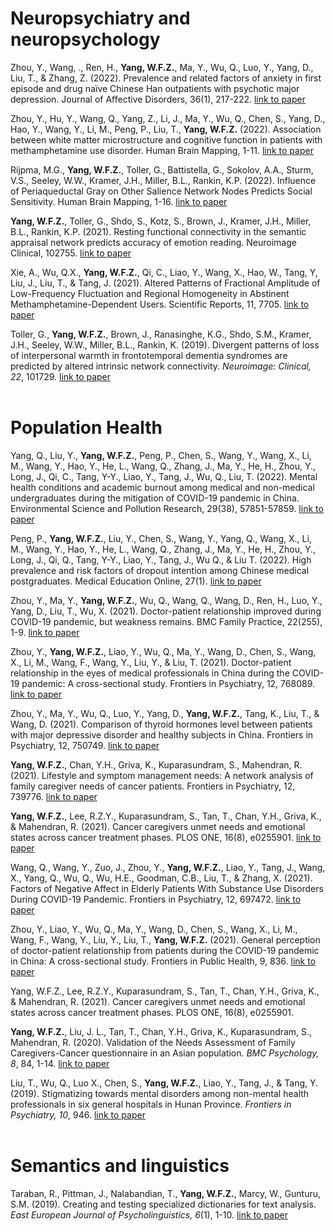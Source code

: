 # Neuropsychiatry and neuropsychology

Zhou, Y., Wang, ., Ren, H., **Yang, W.F.Z.**, Ma, Y., Wu, Q., Luo, Y., Yang, D., Liu, T., & Zhang, Z. (2022). Prevalence and related factors of anxiety in first episode and drug naïve Chinese Han outpatients with psychotic major depression. Journal of Affective Disorders, 36(1), 217-222. [link to paper](https://www.sciencedirect.com/science/article/abs/pii/S0165032722008680?via%3Dihub)

Zhou, Y., Hu, Y., Wang, Q., Yang, Z., Li, J., Ma, Y., Wu, Q., Chen, S., Yang, D., Hao, Y., Wang, Y., Li, M., Peng, P., Liu, T., **Yang, W.F.Z.** (2022). Association between white matter microstructure and cognitive function in patients with methamphetamine use disorder. Human Brain Mapping, 1-11. [link to paper](https://onlinelibrary.wiley.com/doi/10.1002/hbm.26020)

Rijpma, M.G., **Yang, W.F.Z.**, Toller, G., Battistella, G., Sokolov, A.A., Sturm, V.S., Seeley, W.W., Kramer, J.H., Miller, B.L., Rankin, K.P. (2022). Influence of Periaqueductal Gray on Other Salience Network Nodes Predicts Social Sensitivity. Human Brain Mapping, 1-16. [link to paper](https://onlinelibrary.wiley.com/doi/10.1002/hbm.25751)

**Yang, W.F.Z.**, Toller, G., Shdo, S., Kotz, S., Brown, J., Kramer, J.H., Miller, B.L., Rankin, K.P. (2021). Resting functional connectivity in the semantic appraisal network predicts accuracy of emotion reading. Neuroimage Clinical, 102755. [link to paper](https://www.sciencedirect.com/science/article/pii/S2213158221001996)

Xie, A., Wu, Q.X., **Yang, W.F.Z.**, Qi, C., Liao, Y., Wang, X., Hao, W., Tang, Y, Liu, J., Liu, T., & Tang, J. (2021). Altered Patterns of Fractional Amplitude of Low-Frequency Fluctuation and Regional Homogeneity in Abstinent Methamphetamine-Dependent Users. Scientific Reports, 11, 7705. [link to paper](https://www.nature.com/articles/s41598-021-87185-z)

Toller, G., **Yang, W.F.Z.**, Brown, J., Ranasinghe, K.G., Shdo, S.M., Kramer, J.H., Seeley, W.W., Miller, B.L., Rankin, K. (2019). Divergent patterns of loss of interpersonal warmth in frontotemporal dementia syndromes are predicted by altered intrinsic network connectivity. *Neuroimage: Clinical, 22*, 101729. [link to paper](https://www.sciencedirect.com/science/article/pii/S2213158219300798)
<br><br>

# Population Health

Yang, Q., Liu, Y., **Yang, W.F.Z.**, Peng, P., Chen, S., Wang, Y., Wang, X., Li, M., Wang, Y., Hao, Y., He, L., Wang, Q., Zhang, J., Ma, Y., He, H., Zhou, Y., Long, J., Qi, C., Tang, Y-Y., Liao, Y., Tang, J., Wu, Q., Liu, T. (2022). Mental health conditions and academic burnout among medical and non-medical undergraduates during the mitigation of COVID-19 pandemic in China. Environmental Science and Pollution Research, 29(38), 57851-57859. [link to paper](https://link.springer.com/article/10.1007/s11356-022-19932-2)

Peng, P., **Yang, W.F.Z.**, Liu, Y., Chen, S., Wang, Y., Yang, Q., Wang, X., Li, M., Wang, Y., Hao, Y., He, L., Wang, Q., Zhang, J., Ma, Y., He, H., Zhou, Y., Long, J., Qi, Q., Tang, Y-Y., Liao, Y., Tang, J., Wu Q., & Liu T. (2022). High prevalence and risk factors of dropout intention among Chinese medical postgraduates. Medical Education Online, 27(1). [link to paper](https://www.tandfonline.com/doi/full/10.1080/10872981.2022.2058866)

Zhou, Y., Ma, Y., **Yang, W.F.Z.**, Wu, Q., Wang, Q., Wang, D., Ren, H., Luo, Y., Yang, D., Liu, T., Wu, X. (2021). Doctor-patient relationship improved during COVID-19 pandemic, but weakness remains. BMC Family Practice, 22(255), 1-9. [link to paper](https://bmcprimcare.biomedcentral.com/articles/10.1186/s12875-021-01600-y)

Zhou, Y., **Yang, W.F.Z.**, Liao, Y., Wu, Q., Ma, Y., Wang, D., Chen, S., Wang, X., Li, M., Wang, F., Wang, Y., Liu, Y., & Liu, T. (2021). Doctor-patient relationship in the eyes of medical professionals in China during the COVID-19 pandemic: A cross-sectional study. Frontiers in Psychiatry, 12, 768089. [link to paper](https://www.frontiersin.org/articles/10.3389/fpsyt.2021.768089/full)

Zhou, Y., Ma, Y., Wu, Q., Luo, Y., Yang, D., **Yang, W.F.Z.**, Tang, K., Liu, T., & Wang, D. (2021). Comparison of thyroid hormones level between patients with major depressive disorder and healthy subjects in China. Frontiers in Psychiatry, 12, 750749. [link to paper](https://www.frontiersin.org/articles/10.3389/fpsyt.2021.750749/full)

**Yang, W.F.Z.**, Chan, Y.H., Griva, K., Kuparasundram, S., Mahendran, R. (2021). Lifestyle and symptom management needs: A network analysis of family caregiver needs of cancer patients. Frontiers in Psychiatry, 12, 739776. [link to paper](https://www.frontiersin.org/articles/10.3389/fpsyt.2021.739776/full)

**Yang, W.F.Z.**, Lee, R.Z.Y., Kuparasundram, S., Tan, T., Chan, Y.H., Griva, K., & Mahendran, R. (2021). Cancer caregivers unmet needs and emotional states across cancer treatment phases. PLOS ONE, 16(8), e0255901. [link to paper](https://journals.plos.org/plosone/article?id=10.1371/journal.pone.0255901)

Wang, Q., Wang, Y., Zuo, J., Zhou, Y., **Yang, W.F.Z.**, Liao, Y., Tang, J., Wang, X., Yang, Q., Wu, Q., Wu, H.E., Goodman, C.B., Liu, T., & Zhang, X. (2021). Factors of Negative Affect in Elderly Patients With Substance Use Disorders During COVID-19 Pandemic. Frontiers in Psychiatry, 12, 697472. [link to paper](https://www.frontiersin.org/articles/10.3389/fpsyt.2021.697472/full)

Zhou, Y., Liao, Y., Wu, Q., Ma, Y., Wang, D., Chen, S., Wang, X., Li, M., Wang, F., Wang, Y., Liu, Y., Liu, T., **Yang, W.F.Z.** (2021). General perception of doctor-patient relationship from patients during the COVID-19 pandemic in China: A cross-sectional study. Frontiers in Public Health, 9, 836. [link to paper](https://www.frontiersin.org/articles/10.3389/fpubh.2021.646486/full)

Yang, W.F.Z., Lee, R.Z.Y., Kuparasundram, S., Tan, T., Chan, Y.H., Griva, K., & Mahendran, R. (2021). Cancer caregivers unmet needs and emotional states across cancer treatment phases. PLOS ONE, 16(8), e0255901.

**Yang, W.F.Z.**, Liu, J. L., Tan, T., Chan, Y.H., Griva, K., Kuparasundram, S., Mahendran, R. (2020). Validation of the Needs Assessment of Family Caregivers-Cancer questionnaire in an Asian population. *BMC Psychology, 8*, 84, 1-14. [link to paper](https://bmcpsychology.biomedcentral.com/articles/10.1186/s40359-020-00445-x)

Liu, T., Wu, Q., Luo X., Chen, S., **Yang, W.F.Z.**, Liao, Y., Tang, J., & Tang, Y. (2019). Stigmatizing towards mental disorders among non-mental health professionals in six general hospitals in Hunan Province. *Frontiers in Psychiatry, 10*, 946. [link to paper](https://www.frontiersin.org/articles/10.3389/fpsyt.2019.00946/full)
<br><br>

# Semantics and linguistics
Taraban, R., Pittman, J., Nalabandian, T., **Yang, W.F.Z.**, Marcy, W., Gunturu, S.M. (2019). Creating and testing specialized dictionaries for text analysis. *East European Journal of Psycholinguistics, 6*(1), 1-10. [link to paper](https://eejpl.vnu.edu.ua/index.php/eejpl/article/view/31)
